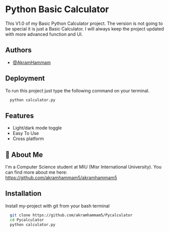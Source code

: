 
# Python Basic Calculator

This V1.0 of my Basic Python Calculator project. The version is not going to be special it is just a Basic Calculator.
I will always keep the project updated with more advanced function and UI.   


## Authors

- [@AkramHammam](https://www.github.com/akramhammam5)




## Deployment

To run this project just type the following command on your terminal.

```bash
  python calculator.py
```


## Features

- Light/dark mode toggle
- Easy To Use
- Cross platform


## 🚀 About Me
I'm a Computer Science student at MIU (Misr International University). You can find more about me here: 
https://github.com/akramhammam5/akramhammam5





## Installation

Install my-project with git from your bash terminal

```bash
  git clone https://github.com/akramhammam5/Pycalculator
  cd Pycalculator
  python calculator.py
```
    